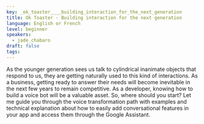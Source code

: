 ```yaml
---
key: _ok_toaster____building_interaction_for_the_next_generation
title: Ok Toaster - Building interaction for the next generation
language: English or French
level: beginner
speakers:
  - jade_chabaro
draft: false
tags:
---
```

As the younger generation sees us talk to cylindrical inanimate objects that respond to us, they are getting naturally used to this kind of interactions. As a business, getting ready to answer their needs will become inevitable in the next few years to remain competitive. As a developer, knowing how to build a voice bot will be a valuable asset.
So, where should you start? Let me guide you through the voice transformation path with examples and technical explanation about how to easily add conversational features in your app and access them through the Google Assistant.
